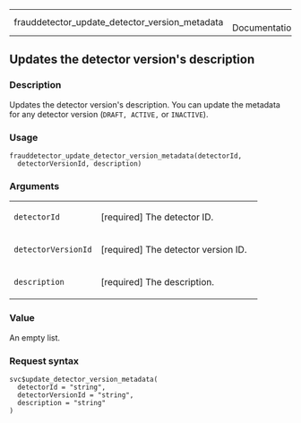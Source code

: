 <table style="width: 100%;">
<tbody>
<tr class="odd">
<td>frauddetector_update_detector_version_metadata</td>
<td style="text-align: right;">R Documentation</td>
</tr>
</tbody>
</table>

## Updates the detector version's description

### Description

Updates the detector version's description. You can update the metadata
for any detector version (`⁠DRAFT, ACTIVE,⁠` or `INACTIVE`).

### Usage

    frauddetector_update_detector_version_metadata(detectorId,
      detectorVersionId, description)

### Arguments

<table>
<colgroup>
<col style="width: 35%" />
<col style="width: 65%" />
</colgroup>
<tbody>
<tr class="odd">
<td><code
id="frauddetector_update_detector_version_metadata_:_detectorId">detectorId</code></td>
<td><p>[required] The detector ID.</p></td>
</tr>
<tr class="even">
<td><code
id="frauddetector_update_detector_version_metadata_:_detectorVersionId">detectorVersionId</code></td>
<td><p>[required] The detector version ID.</p></td>
</tr>
<tr class="odd">
<td><code
id="frauddetector_update_detector_version_metadata_:_description">description</code></td>
<td><p>[required] The description.</p></td>
</tr>
</tbody>
</table>

### Value

An empty list.

### Request syntax

    svc$update_detector_version_metadata(
      detectorId = "string",
      detectorVersionId = "string",
      description = "string"
    )
